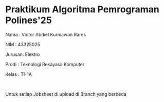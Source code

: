 # Praktikum Algoritma Pemrograman Polines'25
<p>Nama   : Victor Abdiel Kurniawan Rares</p>
<p>NIM    : 43325025<p>
<p>Jurusan: Elektro<p>
<p>Prodi  : Teknologi Rekayasa Komputer<p>
<p>Kelas  : TI-1A<p>
<br>
<p>Untuk setiap Jobsheet di upload di Branch yang berbeda</p>
